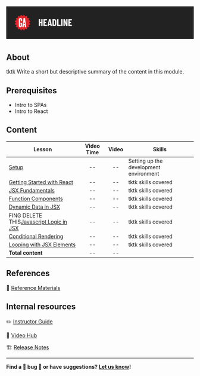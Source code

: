 # ![Building Your First React App](./assets/tktk-hero.png)

## About

tktk Write a short but descriptive summary of the content in this module.

## Prerequisites

- Intro to SPAs
- Intro to React

## Content

| Lesson | Video Time | Video | Skills |
| ------ |:----------:|:-----:| ------ |
| [Setup](./setup/README.md)                               | -- | -- | Setting up the development environment |
| [Getting Started with React](./getting-started-with-react/README.md) | -- | -- | tktk skills covered                    |
| [JSX Fundamentals](./jsx-fundamentals/README.md) | -- | -- | tktk skills covered                    |
| [Function Components](./function-components/README.md) | -- | -- | tktk skills covered                    |
| [Dynamic Data in JSX](./dynamic-data-in-jsx/README.md) | -- | -- | tktk skills covered                    |
| FING DELETE THIS[Javascript Logic in JSX](./javascript-logic-in-jsx/README.md) | -- | -- | tktk skills covered                    |
| [Conditional Rendering](./conditional-rendering/README.md) | -- | -- | tktk skills covered                    |
| [Looping with JSX Elements](./looping-with-jsx-elements/README.md) | -- | -- | tktk skills covered                    |
| **Total content**                                        | -- | -- |                                        |

## References

📖 [Reference Materials](./references/README.md)

## Internal resources

✏️ [Instructor Guide](./internal-resources/instructor-guide.md)

🎥 [Video Hub](./internal-resources/video-hub.md)

🏗️ [Release Notes](./internal-resources/release-notes.md)

---

**Find a 👾 bug 👾 or have suggestions? [Let us know](https://git.generalassemb.ly/modular-curriculum-all-courses/universal-resources-internal/blob/main/module-feedback.md)!**
